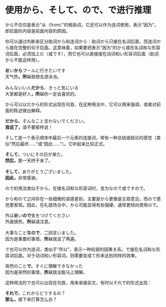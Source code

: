 # 使用から、そして、ので、で进行推理

から不仅仅是表示“从（from）”的格助词，它还可以作为连词使用，表示“因为”，即后面的内容是前面内容的原因。

你可以通过判断来区分助词から和连词から：助词から只接在名词后面，而连词から接在完整的句子后面。这意味着，如果要把表示“因为”的から接在名词和な形容词后面，必须加上だ（或です），而它也可以直接接在动词和い形容词后面（助词から不能这样用）。

<pre>
暑い<b>から</b>プールに行きたいです
天气热<b>，所以</b>我想去游泳池。

みんないい人<b>だから</b>、きっと気にいる
大家都是好人<b>，所以</b>你一定会喜欢的。
</pre>

から可以以だから的形式出现在句首。在这种用法中，它可以用来强调，或者对前面的陈述做出解释。

<pre>
<b>だから、</b>そんなこと言わないでください。
<b>我说了，</b>请不要那样说！
</pre>

そして是一个表示顺序中最后一个元素的连接词，带有一种总结或结论的感觉（类似“然后最终……”或“因此……”）。它听起来比较正式。

<pre>
<b>そして、</b>ついにその日が来た。
<b>然后，</b>那一天终于来了。

<b>そして、</b>ありがとうございました。
<b>因此，</b>非常感谢。
</pre>

ので的用法类似于から。在接名词和な形容词时，变为なので或ですので。

から和ので之间存在一些细微的语感差别，主要是から更像是主观意见，而ので感觉更客观。因此，在礼貌场合中，から可能显得有些强硬，通常更倾向使用ので。

<pre>
外は暑い<b>ので</b>気をつけてください
外面很热，<b>所以</b>请注意。

大事なこと<b>なので</b>、二回言いました。
因为是重要的事情，<b>所以</b>我说了两遍。
</pre>

で也可以作为连词，类似于“所以”，表示一种较弱的因果关系。で接在名词和な形容词后面。对于动词和い形容词，则需要变成て形来达到同样的效果。

<pre>
突然のこと<b>で、</b>すぐに理解できなかった
因为是突然的事情，<b>所以</b>我没能马上理解。
</pre>

这种用法的で也可以出现在句首，用来承接前文，有时以それで的形式出现：

<pre>
<b>それで、</b>これからどうするの？  
<b>那么，</b>接下来打算怎么办？
</pre>